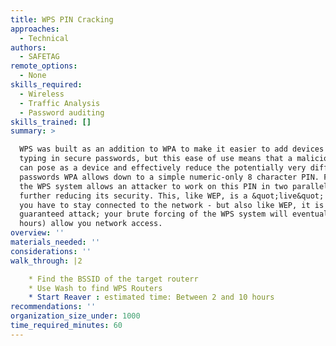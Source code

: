 ```yaml
---
title: WPS PIN Cracking
approaches:
  - Technical
authors:
  - SAFETAG
remote_options:
  - None
skills_required:
  - Wireless
  - Traffic Analysis
  - Password auditing
skills_trained: []
summary: >

  WPS was built as an addition to WPA to make it easier to add devices without
  typing in secure passwords, but this ease of use means that a malicious actor
  can pose as a device and effectively reduce the potentially very difficult
  passwords WPA allows down to a simple numeric-only 8 character PIN. Further,
  the WPS system allows an attacker to work on this PIN in two parallel chunks,
  further reducing its security. This, like WEP, is a &quot;live&quot; attack -
  you have to stay connected to the network - but also like WEP, it is a
  guaranteed attack; your brute forcing of the WPS system will eventually (2-10
  hours) allow you network access. 
overview: ''
materials_needed: ''
considerations: ''
walk_through: |2

    * Find the BSSID of the target routerr
    * Use Wash to find WPS Routers
    * Start Reaver : estimated time: Between 2 and 10 hours
recommendations: ''
organization_size_under: 1000
time_required_minutes: 60
---
```



